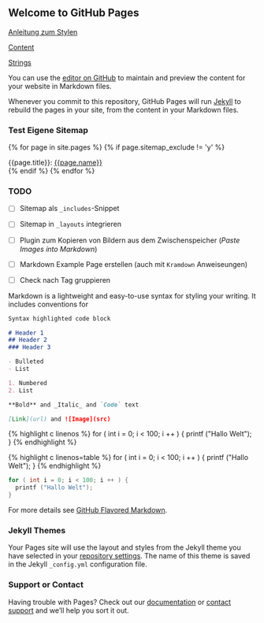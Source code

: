 ## Welcome to GitHub Pages




[Anleitung zum Stylen](https://aregsar.com/blog/2019/how-to-customize-your-github-pages-blog-layout-in-five-minutes/)

[Content](content.md)

[Strings](fsst/strings.md)

You can use the [editor on GitHub](https://github.com/Pixelpilot/Pixelpilot.github.io/edit/main/docs/index.md) to maintain and preview the content for your website in Markdown files.

Whenever you commit to this repository, GitHub Pages will run [Jekyll](https://jekyllrb.com/) to rebuild the pages in your site, from the content in your Markdown files.

### Test Eigene Sitemap

{% for page in site.pages %}
{% if page.sitemap_exclude != 'y' %}
<div>{{page.title}}: <a href="{{page.url}}">{{page.name}}</a></div>
{% endif %}
{% endfor %}


### TODO

- [ ] Sitemap als `_includes`-Snippet 
- [ ] Sitemap in `_layouts` integrieren
- [ ] Plugin zum Kopieren von Bildern aus dem Zwischenspeicher (*Paste Images into Markdown*)
- [ ] Markdown Example Page erstellen (auch mit `Kramdown` Anweiseungen)
- [ ] Check nach Tag gruppieren



Markdown is a lightweight and easy-to-use syntax for styling your writing. It includes conventions for

```markdown
Syntax highlighted code block

# Header 1
## Header 2
### Header 3

- Bulleted
- List

1. Numbered
2. List

**Bold** and _Italic_ and `Code` text

[Link](url) and ![Image](src)
```


{% highlight c linenos %}
for ( int i = 0; i < 100; i ++ ) {
printf ("Hallo Welt");
}
{% endhighlight %}


{% highlight c linenos=table %}
for ( int i = 0; i < 100; i ++ ) {
printf ("Hallo Welt");
}
{% endhighlight %}


```c
for ( int i = 0; i < 100; i ++ ) {
  printf ("Hallo Welt");
}
```


For more details see [GitHub Flavored Markdown](https://guides.github.com/features/mastering-markdown/).

### Jekyll Themes

Your Pages site will use the layout and styles from the Jekyll theme you have selected in your [repository settings](https://github.com/Pixelpilot/Pixelpilot.github.io/settings/pages). The name of this theme is saved in the Jekyll `_config.yml` configuration file.

### Support or Contact

Having trouble with Pages? Check out our [documentation](https://docs.github.com/categories/github-pages-basics/) or [contact support](https://support.github.com/contact) and we’ll help you sort it out.

